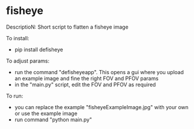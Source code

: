 # fisheye
DescriptioN: Short script to flatten a fisheye image

To install: 
- pip install defisheye

To adjust params: 
- run the command "defisheyeapp". This opens a gui where you upload an example image and fine the right FOV and PFOV params
- in the "main.py" script, edit the FOV and PFOV as required 

To run:  
- you can replace the example "fisheyeExampleImage.jpg" with your own or use the example image
- run command "python main.py" 


